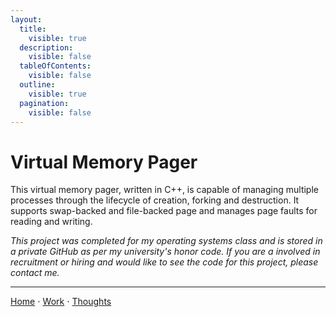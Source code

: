 ```yaml
---
layout:
  title:
    visible: true
  description:
    visible: false
  tableOfContents:
    visible: false
  outline:
    visible: true
  pagination:
    visible: false
---
```


# Virtual Memory Pager

This virtual memory pager, written in C++, is capable of managing multiple processes through the lifecycle of creation, forking and destruction. It supports swap-backed and file-backed page and manages page faults for reading and writing.

*This project was completed for my operating systems class and is stored in a private GitHub as per my university's honor code. If you are a involved in recruitment or hiring and would like to see the code for this project, please contact me.*

***

[Home](https://app.gitbook.com/o/0kO27okC5uVB9ALX3rho/s/036xtfEIzcEdGegONXWM/) ⋅ [Work](https://app.gitbook.com/o/0kO27okC5uVB9ALX3rho/s/WaFS755Q4sf02CxLcghQ/) ⋅ [Thoughts](https://app.gitbook.com/o/0kO27okC5uVB9ALX3rho/s/s4QQPMntQ25hmJToKSOu/)